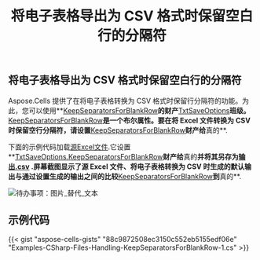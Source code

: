 ﻿---
title: 将电子表格导出为 CSV 格式时保留空白行的分隔符
type: docs
weight: 160
url: /zh/net/keep-separators-for-blank-rows-while-exporting-spreadsheets-to-csv-format/
---
## **将电子表格导出为 CSV 格式时保留空白行的分隔符**

Aspose.Cells 提供了在将电子表格转换为 CSV 格式时保留行分隔符的功能。为此，您可以使用**[KeepSeparatorsForBlankRow](https://reference.aspose.com/cells/net/aspose.cells/txtsaveoptions/properties/keepseparatorsforblankrow)**的财产**[TxtSaveOptions](https://reference.aspose.com/cells/net/aspose.cells/txtsaveoptions)**班级。**[KeepSeparatorsForBlankRow](https://reference.aspose.com/cells/net/aspose.cells/txtsaveoptions/properties/keepseparatorsforblankrow)**是一个布尔属性。要在将 Excel 文件转换为 CSV 时保留空行分隔符，请设置**[KeepSeparatorsForBlankRow](https://reference.aspose.com/cells/net/aspose.cells/txtsaveoptions/properties/keepseparatorsforblankrow)**财产给**真的**.

下面的示例代码加载[源Excel文件](84378743.xlsx).它设置**[TxtSaveOptions.KeepSeparatorsForBlankRow](https://reference.aspose.com/cells/net/aspose.cells/txtsaveoptions/properties/keepseparatorsforblankrow)**财产给**真的**并将其另存为[输出.csv](84378744.csv) .屏幕截图显示了源 Excel 文件、将电子表格转换为 CSV 时生成的默认输出与通过设置生成的输出之间的比较**[KeepSeparatorsForBlankRow](https://reference.aspose.com/cells/net/aspose.cells/txtsaveoptions/properties/keepseparatorsforblankrow)**到**真的**.

![待办事项：图片_替代_文本](keep-separators-for-blank-rows-while-exporting-spreadsheets-to-csv-format_1.jpg)

## **示例代码**

{{< gist "aspose-cells-gists" "88c9872508ec3150c552eb5155edf06e" "Examples-CSharp-Files-Handling-KeepSeparatorsForBlankRow-1.cs" >}}
